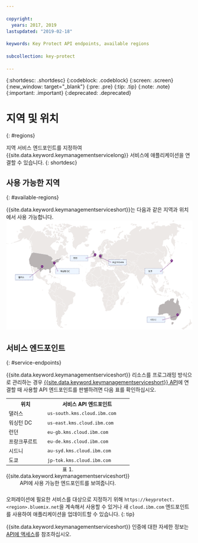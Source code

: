 ```yaml
---

copyright:
  years: 2017, 2019
lastupdated: "2019-02-18"

keywords: Key Protect API endpoints, available regions

subcollection: key-protect

---
```


{:shortdesc: .shortdesc}
{:codeblock: .codeblock}
{:screen: .screen}
{:new_window: target="_blank"}
{:pre: .pre}
{:tip: .tip}
{:note: .note}
{:important: .important}
{:deprecated: .deprecated}

# 지역 및 위치
{: #regions}

지역 서비스 엔드포인트를 지정하여 {{site.data.keyword.keymanagementservicelong}} 서비스에 애플리케이션을 연결할 수 있습니다.
{: shortdesc}

## 사용 가능한 지역
{: #available-regions}

{{site.data.keyword.keymanagementserviceshort}}는 다음과 같은 지역과 위치에서 사용 가능합니다.
![이 이미지는 Key Protect 서비스가 사용 가능한 지역을 보여줍니다.](images/world-map_min.svg)

## 서비스 엔드포인트
{: #service-endpoints}

{{site.data.keyword.keymanagementserviceshort}} 리소스를 프로그래밍 방식으로 관리하는 경우 [{{site.data.keyword.keymanagementserviceshort}} API](https://{DomainName}/apidocs/key-protect)에 연결할 때 사용할 API 엔드포인트를 판별하려면 다음 표를 확인하십시오. 

<table>
    <tr>
        <th>위치</th>
        <th>서비스 API 엔드포인트</th>
    </tr>
    <tr>
        <td>댈러스</td>
        <td>
            <code>us-south.kms.cloud.ibm.com</code>
        </td>
    </tr>
    <tr>
        <td>워싱턴 DC</td>
        <td>
            <code>us-east.kms.cloud.ibm.com</code>
        </td>
    </tr>
    <tr>
        <td>런던</td>
        <td>
            <code>eu-gb.kms.cloud.ibm.com</code>
        </td>
    </tr>
    <tr>
        <td>프랑크푸르트</td>
        <td>
            <code>eu-de.kms.cloud.ibm.com</code>
        </td>
    </tr>
    <tr>
        <td>시드니</td>
        <td>
            <code>au-syd.kms.cloud.ibm.com</code>
        </td>
    </tr>
    <tr>
        <td>도쿄</td>
        <td>
            <code>jp-tok.kms.cloud.ibm.com</code>
        </td>
    </tr>
    <caption style="caption-side:bottom;">표 1. {{site.data.keyword.keymanagementserviceshort}} API에 사용 가능한 엔드포인트를 보여줍니다.</caption>
</table>

오퍼레이션에 필요한 서비스를 대상으로 지정하기 위해 `https://keyprotect.<region>.bluemix.net`을 계속해서 사용할 수 있거나 새 `cloud.ibm.com` 엔드포인트를 사용하여 애플리케이션을 업데이트할 수 있습니다. 
{: tip}

{{site.data.keyword.keymanagementserviceshort}} 인증에 대한 자세한 정보는 [API에 액세스](/docs/services/key-protect?topic=key-protect-set-up-api)를 참조하십시오.

